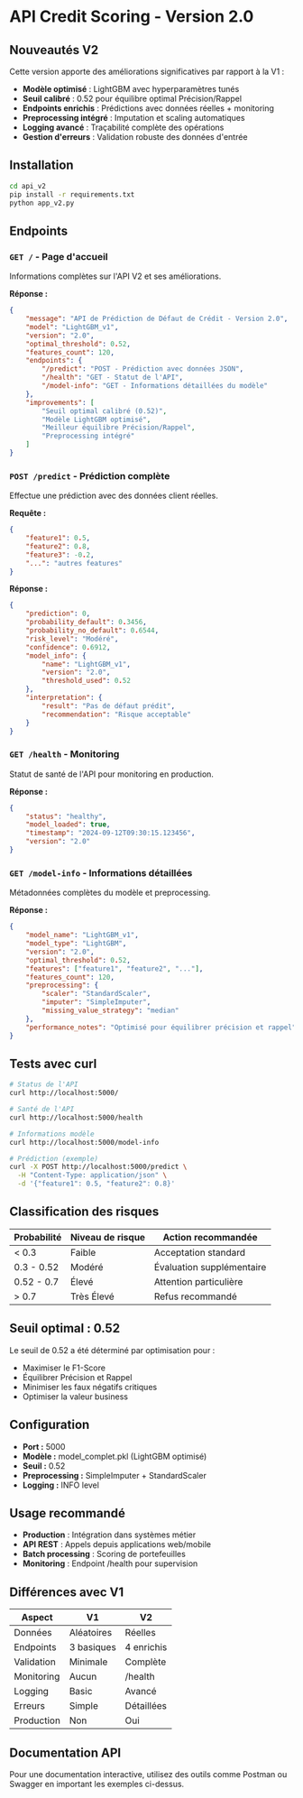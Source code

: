 # API Credit Scoring - Version 2.0

## Nouveautés V2

Cette version apporte des améliorations significatives par rapport à la V1 :
- **Modèle optimisé** : LightGBM avec hyperparamètres tunés
- **Seuil calibré** : 0.52 pour équilibre optimal Précision/Rappel
- **Endpoints enrichis** : Prédictions avec données réelles + monitoring
- **Preprocessing intégré** : Imputation et scaling automatiques
- **Logging avancé** : Traçabilité complète des opérations
- **Gestion d'erreurs** : Validation robuste des données d'entrée

## Installation

```bash
cd api_v2
pip install -r requirements.txt
python app_v2.py
```

## Endpoints

### `GET /` - Page d'accueil
Informations complètes sur l'API V2 et ses améliorations.

**Réponse :**
```json
{
    "message": "API de Prédiction de Défaut de Crédit - Version 2.0",
    "model": "LightGBM_v1",
    "version": "2.0",
    "optimal_threshold": 0.52,
    "features_count": 120,
    "endpoints": {
        "/predict": "POST - Prédiction avec données JSON",
        "/health": "GET - Statut de l'API",
        "/model-info": "GET - Informations détaillées du modèle"
    },
    "improvements": [
        "Seuil optimal calibré (0.52)",
        "Modèle LightGBM optimisé",
        "Meilleur équilibre Précision/Rappel",
        "Preprocessing intégré"
    ]
}
```

### `POST /predict` - Prédiction complète
Effectue une prédiction avec des données client réelles.

**Requête :**
```json
{
    "feature1": 0.5,
    "feature2": 0.8,
    "feature3": -0.2,
    "...": "autres features"
}
```

**Réponse :**
```json
{
    "prediction": 0,
    "probability_default": 0.3456,
    "probability_no_default": 0.6544,
    "risk_level": "Modéré",
    "confidence": 0.6912,
    "model_info": {
        "name": "LightGBM_v1",
        "version": "2.0",
        "threshold_used": 0.52
    },
    "interpretation": {
        "result": "Pas de défaut prédit",
        "recommendation": "Risque acceptable"
    }
}
```

### `GET /health` - Monitoring
Statut de santé de l'API pour monitoring en production.

**Réponse :**
```json
{
    "status": "healthy",
    "model_loaded": true,
    "timestamp": "2024-09-12T09:30:15.123456",
    "version": "2.0"
}
```

### `GET /model-info` - Informations détaillées
Métadonnées complètes du modèle et preprocessing.

**Réponse :**
```json
{
    "model_name": "LightGBM_v1",
    "model_type": "LightGBM",
    "version": "2.0",
    "optimal_threshold": 0.52,
    "features": ["feature1", "feature2", "..."],
    "features_count": 120,
    "preprocessing": {
        "scaler": "StandardScaler",
        "imputer": "SimpleImputer",
        "missing_value_strategy": "median"
    },
    "performance_notes": "Optimisé pour équilibrer précision et rappel"
}
```

## Tests avec curl

```bash
# Status de l'API
curl http://localhost:5000/

# Santé de l'API
curl http://localhost:5000/health

# Informations modèle
curl http://localhost:5000/model-info

# Prédiction (exemple)
curl -X POST http://localhost:5000/predict \
  -H "Content-Type: application/json" \
  -d '{"feature1": 0.5, "feature2": 0.8}'
```

## Classification des risques

| Probabilité | Niveau de risque | Action recommandée |
|-------------|------------------|-------------------|
| < 0.3 | Faible | Acceptation standard |
| 0.3 - 0.52 | Modéré | Évaluation supplémentaire |
| 0.52 - 0.7 | Élevé | Attention particulière |
| > 0.7 | Très Élevé | Refus recommandé |

## Seuil optimal : 0.52

Le seuil de 0.52 a été déterminé par optimisation pour :
- Maximiser le F1-Score
- Équilibrer Précision et Rappel
- Minimiser les faux négatifs critiques
- Optimiser la valeur business

## Configuration

- **Port :** 5000
- **Modèle :** model_complet.pkl (LightGBM optimisé)
- **Seuil :** 0.52
- **Preprocessing :** SimpleImputer + StandardScaler
- **Logging :** INFO level

## Usage recommandé

- **Production** : Intégration dans systèmes métier
- **API REST** : Appels depuis applications web/mobile
- **Batch processing** : Scoring de portefeuilles
- **Monitoring** : Endpoint /health pour supervision

## Différences avec V1

| Aspect | V1 | V2 |
|--------|----|----|
| Données | Aléatoires | Réelles |
| Endpoints | 3 basiques | 4 enrichis |
| Validation | Minimale | Complète |
| Monitoring | Aucun | /health |
| Logging | Basic | Avancé |
| Erreurs | Simple | Détaillées |
| Production | Non | Oui |

## Documentation API

Pour une documentation interactive, utilisez des outils comme Postman ou Swagger en important les exemples ci-dessus.
